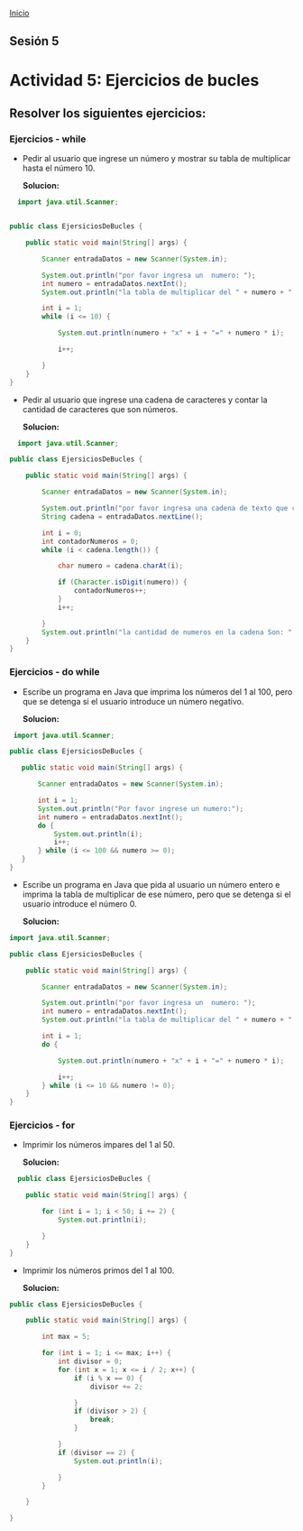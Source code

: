 <!-- No borrar o modificar -->
[Inicio](./index.md)

## Sesión 5 


<!-- Su documentación aquí -->
# Actividad 5: Ejercicios de bucles
## Resolver los siguientes ejercicios:

### Ejercicios - while
- Pedir al usuario que ingrese un número y mostrar su tabla de multiplicar hasta el número 10.

  **Solucion:**
```java copy
  import java.util.Scanner;


public class EjersiciosDeBucles {

    public static void main(String[] args) {

        Scanner entradaDatos = new Scanner(System.in);

        System.out.println("por favor ingresa un  numero: ");
        int numero = entradaDatos.nextInt();
        System.out.println("la tabla de multiplicar del " + numero + " es: ");

        int i = 1;
        while (i <= 10) {

            System.out.println(numero + "x" + i + "=" + numero * i);

            i++;

        }
    }
}
```

- Pedir al usuario que ingrese una cadena de caracteres y contar la cantidad de caracteres que son números.

  **Solucion:**
```java copy
  import java.util.Scanner;

public class EjersiciosDeBucles {

    public static void main(String[] args) {

        Scanner entradaDatos = new Scanner(System.in);

        System.out.println("por favor ingresa una cadena de texto que contenga numeros: ");
        String cadena = entradaDatos.nextLine();

        int i = 0;
        int contadorNumeros = 0;
        while (i < cadena.length()) {

            char numero = cadena.charAt(i);

            if (Character.isDigit(numero)) {
                contadorNumeros++;
            }
            i++;

        }
        System.out.println("la cantidad de numeros en la cadena Son: " + contadorNumeros);
    }
}
```

### Ejercicios - do while
- Escribe un programa en Java que imprima los números del 1 al 100, pero que se detenga si el usuario introduce un número negativo.

  **Solucion:**
 ```java copy
  import java.util.Scanner;

public class EjersiciosDeBucles {

    public static void main(String[] args) {

        Scanner entradaDatos = new Scanner(System.in);

        int i = 1;
        System.out.println("Por favor ingrese un numero:");
        int numero = entradaDatos.nextInt();
        do {
            System.out.println(i);
            i++;
        } while (i <= 100 && numero >= 0);
    }
}
```

- Escribe un programa en Java que pida al usuario un número entero e imprima la tabla de multiplicar de ese número, pero que se detenga si el usuario introduce el número 0.

  **Solucion:**
```java copy
import java.util.Scanner;

public class EjersiciosDeBucles {

    public static void main(String[] args) {

        Scanner entradaDatos = new Scanner(System.in);

        System.out.println("por favor ingresa un  numero: ");
        int numero = entradaDatos.nextInt();
        System.out.println("la tabla de multiplicar del " + numero + " es: ");

        int i = 1;
        do {

            System.out.println(numero + "x" + i + "=" + numero * i);

            i++;
        } while (i <= 10 && numero != 0);
    }
}
```

### Ejercicios - for
- Imprimir los números impares del 1 al 50.

  **Solucion:**
```java copy
  public class EjersiciosDeBucles {

    public static void main(String[] args) {

        for (int i = 1; i < 50; i += 2) {
            System.out.println(i);

        }
    }
}
```

- Imprimir los números primos del 1 al 100.

  **Solucion:**
```java copy
public class EjersiciosDeBucles {

    public static void main(String[] args) {

        int max = 5;

        for (int i = 1; i <= max; i++) {
            int divisor = 0;
            for (int x = 1; x <= i / 2; x++) {
                if (i % x == 0) {
                    divisor += 2;

                }
                if (divisor > 2) {
                    break;
                }

            }
            if (divisor == 2) {
                System.out.println(i);

            }
        }

    }

}
```







